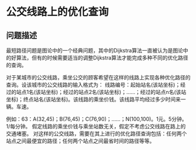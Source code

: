 # 公交线路上的优化查询 
## 问题描述
最短路径问题是图论中的一个经典问题，其中的Dijkstra算法一直被认为是图论中的好算法，但有的时候需要适当的调整Dijkstra算法才能完成多种不同的优化路径的查询。 

对于某城市的公交线路，乘坐公交的顾客希望在这样的线路上实现各种优化路径的查询。设该城市的公交线路的输入格式为： 
线路编号：起始站名(该站坐标)；经过的站点1名(该站坐标)；经过的站点2名(该站坐标)；……；经过的站点n名(该站坐标)；终点站名(该站坐标)。该线路的乘坐价钱。该线路平均经过多少时间来一辆。车速。 

例如：63：A(32,45)；B(76,45)；C(76,90)；……；N(100,100)。1元。5分钟。1/每分钟。 
假定线路的乘坐价钱与乘坐站数无关，假定不考虑公交线路在路上的交通堵塞。 
对这样的公交线路，需要在其上进行的优化路径查询包括：任何两个站点之间最便宜的路径；任何两个站点之间最省时间的路径等等。
